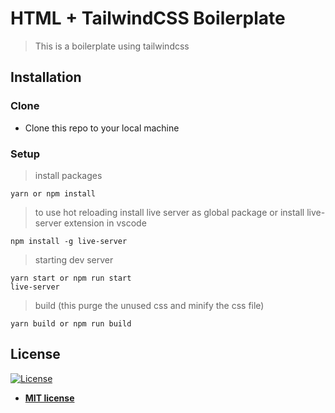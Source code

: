 # HTML + TailwindCSS Boilerplate

> This is a boilerplate using tailwindcss

## Installation

### Clone

- Clone this repo to your local machine

### Setup

> install packages

```shell
yarn or npm install
```

> to use hot reloading install live server as global package or install live-server extension in vscode

```shell
npm install -g live-server
```

> starting dev server

```shell
yarn start or npm run start
live-server
```

> build (this purge the unused css and minify the css file)

```shell
yarn build or npm run build
```

## License

[![License](http://img.shields.io/:license-mit-blue.svg?style=flat-square)](http://badges.mit-license.org)

- **[MIT license](http://opensource.org/licenses/mit-license.php)**
